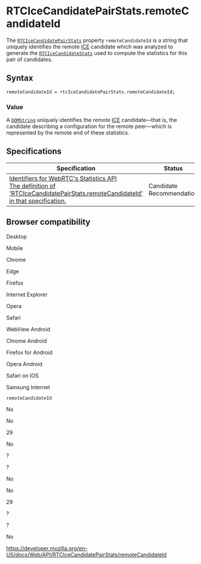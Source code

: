 # RTCIceCandidatePairStats.remoteCandidateId

The [`RTCIceCandidatePairStats`](../rtcicecandidatepairstats) property `remoteCandidateId` is a string that uniquely identifies the remote [ICE](https://developer.mozilla.org/en-US/docs/Glossary/ICE) candidate which was analyzed to generate the [`RTCIceCandidateStats`](../rtcicecandidatestats) used to compute the statistics for this pair of candidates.

## Syntax

    remoteCandidateId = rtcIceCandidatePairStats.remoteCandidateId;

### Value

A [`DOMString`](../domstring) uniquely identifies the remote [ICE](https://developer.mozilla.org/en-US/docs/Glossary/ICE) candidate—that is, the candidate describing a configuration for the remote peer—which is represented by the remote end of these statistics.

## Specifications

<table><thead><tr class="header"><th>Specification</th><th>Status</th><th>Comment</th></tr></thead><tbody><tr class="odd"><td><a href="https://w3c.github.io/webrtc-stats/#dom-rtcicecandidatepairstats-remotecandidateid">Identifiers for WebRTC's Statistics API<br />
<span class="small">The definition of 'RTCIceCandidatePairStats.remoteCandidateId' in that specification.</span></a></td><td><span class="spec-cr">Candidate Recommendation</span></td><td>Initial specification.</td></tr></tbody></table>

## Browser compatibility

Desktop

Mobile

Chrome

Edge

Firefox

Internet Explorer

Opera

Safari

WebView Android

Chrome Android

Firefox for Android

Opera Android

Safari on IOS

Samsung Internet

`remoteCandidateId`

No

No

29

No

?

?

No

No

29

?

?

No

<a href="https://developer.mozilla.org/en-US/docs/Web/API/RTCIceCandidatePairStats/remoteCandidateId" class="_attribution-link">https://developer.mozilla.org/en-US/docs/Web/API/RTCIceCandidatePairStats/remoteCandidateId</a>
